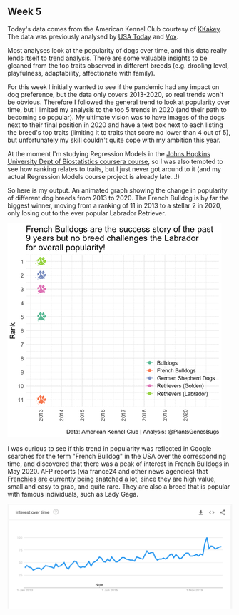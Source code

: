 ## Week 5

Today's data comes from the American Kennel Club courtesy of [KKakey](https://github.com/kkakey/dog_traits_AKC/blob/main/README.md). The data was previously analysed by [USA Today](https://eu.usatoday.com/picture-gallery/life/2021/06/28/the-50-most-popular-dog-breeds-in-america/45134329/) and [Vox](https://www.vox.com/2016/8/31/12715176/most-popular-dog-breeds). 

Most analyses look at the popularity of dogs over time, and this data really lends itself to trend analysis. There are some valuable insights to be gleaned from the top traits observed in different breeds (e.g. drooling level, playfulness, adaptability, affectionate with family).

For this week I initially wanted to see if the pandemic had any impact on dog preference, but the data only covers 2013-2020, so real trends won't be obvious. Therefore I followed the general trend to look at popularity over time, but I limited my analysis to the top 5 trends in 2020 (and their path to becoming so popular). My ultimate vision was to have images of the dogs next to their final position in 2020 and have a text box next to each listing the breed's top traits (limiting it to traits that score no lower than 4 out of 5), but unfortunately my skill couldn't quite cope with my ambition this year.

At the moment I'm studying Regression Models in the [Johns Hopkins University Dept of Biostatistics coursera course](https://www.coursera.org/learn/regression-models), so I was also tempted to see how ranking relates to traits, but I just never got around to it (and my actual Regression Models course project is already late...!)

So here is my output. An animated graph showing the change in popularity of different dog breeds from 2013 to 2020. The French Bulldog is by far the biggest winner, moving from a ranking of 11 in 2013 to a stellar 2 in 2020, only losing out to the ever popular Labrador Retriever.

![An animated line graph showing the change in popularity ranking for 5 different dog breeds between 2013 and 2020.](https://github.com/PlantsGenesBugs/TidyTuesday/blob/main/2022/week5/dogs.gif)

I was curious to see if this trend in popularity was reflected in Google searches for the term "French Bulldog" in the USA over the corresponding time, and discovered that there was a peak of interest in French Bulldogs in May 2020. AFP reports (via france24 and other news agencies) that [Frenchies are currently being snatched a lot](https://www.france24.com/en/live-news/20220117-why-thieves-are-snatching-french-bulldogs-across-the-us), since they are high value, small and easy to grab, and quite rare. They are also a breed that is popular with famous individuals, such as Lady Gaga.

![A screen shot showing a graph of the number of times the search term "French Bulldog" was searched for in Google, between 2013 and 2020. It shows a line with a slight positive slope.](https://github.com/PlantsGenesBugs/TidyTuesday/blob/main/2022/week5/Bulldog%20USA%20Google%20trend-small.png)

